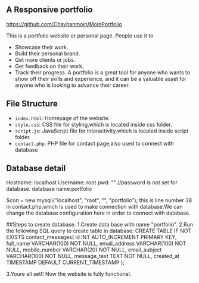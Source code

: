## A Responsive portfolio
https://github.com/Chavhanmoin/MoinPortfolio

This is a portfolio website or personal page. People  use it to 
* Showcase their work.
* Build their personal brand.
* Get more clients or jobs.
* Get feedback on their work.
* Track their progress.
A portfolio is a great tool for anyone who wants to show off their skills and experience, and it can be a valuable asset for anyone who is looking to advance their career.

## File Structure

- `index.html`: Homepage of the website.
- `style.css`: CSS file for styling,which is located inside css folder.
- `script.js`: JavaScript file for interactivity,which is located inside script folder.
- `contact.php`: PHP file for contact page,also used to connect with database

## Database detail
Hostname: localhost
Username: root
pwd: "" //password is not set for database.
database name:portfolio

$con = new mysqli("localhost", "root", "", "portfolio"); this is line number 38 in contact.php,which is used to make connection with database.We can change the database configuration here in order to connect with database.

##Steps to create database.
1.Create data base with name "portfolio".
2.Run the following SQL query to create table in database:
   CREATE TABLE IF NOT EXISTS contact_messages(
    id INT AUTO_INCREMENT PRIMARY KEY,
    full_name VARCHAR(100) NOT NULL,
    email_address VARCHAR(100) NOT NULL,
    mobile_number VARCHAR(20) NOT NULL,
    email_subject VARCHAR(100) NOT NULL,
    message_text TEXT NOT NULL,
    created_at TIMESTAMP DEFAULT CURRENT_TIMESTAMP
);

3.Youre all set!! Now the website is fully functional.